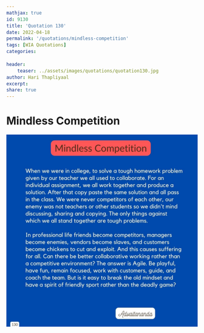 ```yaml
---
mathjax: true
id: 9130
title: 'Quotation 130'
date: 2022-04-18
permalink: '/quotations/mindless-competition'
tags: [WIA Quotations] 
categories: 

header:
    teaser: ../assets/images/quotations/quotation130.jpg
author: Hari Thapliyaal 
excerpt:
share: true 
---
```


# Mindless Competition

![Mindless Competition](../assets/images/quotations/quotation130.jpg)
